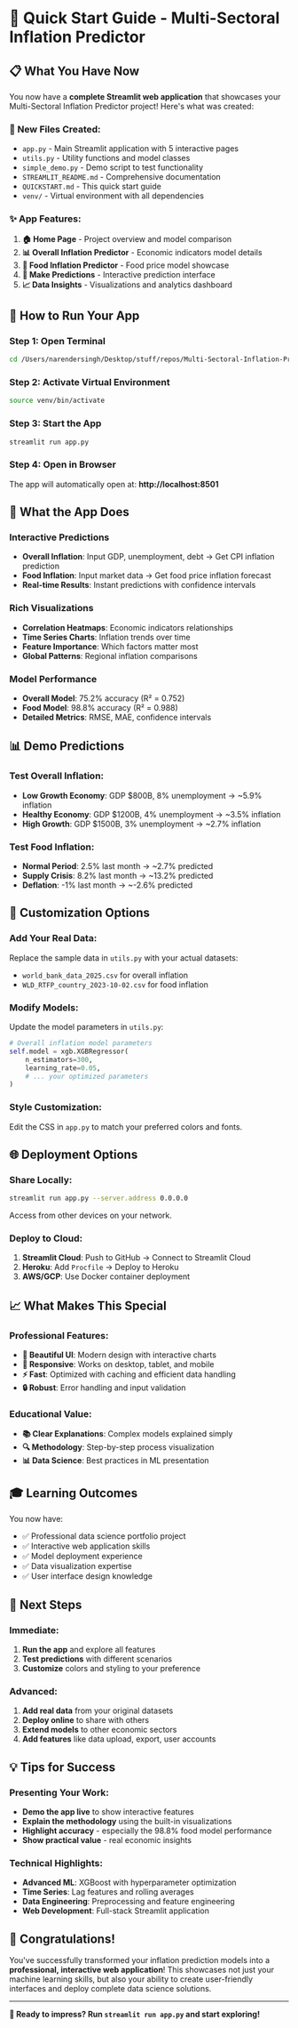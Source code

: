 # 🚀 Quick Start Guide - Multi-Sectoral Inflation Predictor

## 📋 What You Have Now

You now have a **complete Streamlit web application** that showcases your Multi-Sectoral Inflation Predictor project! Here's what was created:

### 📁 New Files Created:

- `app.py` - Main Streamlit application with 5 interactive pages
- `utils.py` - Utility functions and model classes
- `simple_demo.py` - Demo script to test functionality
- `STREAMLIT_README.md` - Comprehensive documentation
- `QUICKSTART.md` - This quick start guide
- `venv/` - Virtual environment with all dependencies

### ✨ App Features:

1. **🏠 Home Page** - Project overview and model comparison
2. **📊 Overall Inflation Predictor** - Economic indicators model details
3. **🍎 Food Inflation Predictor** - Food price model showcase
4. **🔮 Make Predictions** - Interactive prediction interface
5. **📈 Data Insights** - Visualizations and analytics dashboard

## 🚀 How to Run Your App

### Step 1: Open Terminal

```bash
cd /Users/narendersingh/Desktop/stuff/repos/Multi-Sectoral-Inflation-Predictor
```

### Step 2: Activate Virtual Environment

```bash
source venv/bin/activate
```

### Step 3: Start the App

```bash
streamlit run app.py
```

### Step 4: Open in Browser

The app will automatically open at: **http://localhost:8501**

## 🎯 What the App Does

### Interactive Predictions

- **Overall Inflation**: Input GDP, unemployment, debt → Get CPI inflation prediction
- **Food Inflation**: Input market data → Get food price inflation forecast
- **Real-time Results**: Instant predictions with confidence intervals

### Rich Visualizations

- **Correlation Heatmaps**: Economic indicators relationships
- **Time Series Charts**: Inflation trends over time
- **Feature Importance**: Which factors matter most
- **Global Patterns**: Regional inflation comparisons

### Model Performance

- **Overall Model**: 75.2% accuracy (R² = 0.752)
- **Food Model**: 98.8% accuracy (R² = 0.988)
- **Detailed Metrics**: RMSE, MAE, confidence intervals

## 📊 Demo Predictions

### Test Overall Inflation:

- **Low Growth Economy**: GDP $800B, 8% unemployment → ~5.9% inflation
- **Healthy Economy**: GDP $1200B, 4% unemployment → ~3.5% inflation
- **High Growth**: GDP $1500B, 3% unemployment → ~2.7% inflation

### Test Food Inflation:

- **Normal Period**: 2.5% last month → ~2.7% predicted
- **Supply Crisis**: 8.2% last month → ~13.2% predicted
- **Deflation**: -1% last month → ~-2.6% predicted

## 🔧 Customization Options

### Add Your Real Data:

Replace the sample data in `utils.py` with your actual datasets:

- `world_bank_data_2025.csv` for overall inflation
- `WLD_RTFP_country_2023-10-02.csv` for food inflation

### Modify Models:

Update the model parameters in `utils.py`:

```python
# Overall inflation model parameters
self.model = xgb.XGBRegressor(
    n_estimators=300,
    learning_rate=0.05,
    # ... your optimized parameters
)
```

### Style Customization:

Edit the CSS in `app.py` to match your preferred colors and fonts.

## 🌐 Deployment Options

### Share Locally:

```bash
streamlit run app.py --server.address 0.0.0.0
```

Access from other devices on your network.

### Deploy to Cloud:

1. **Streamlit Cloud**: Push to GitHub → Connect to Streamlit Cloud
2. **Heroku**: Add `Procfile` → Deploy to Heroku
3. **AWS/GCP**: Use Docker container deployment

## 📈 What Makes This Special

### Professional Features:

- **🎨 Beautiful UI**: Modern design with interactive charts
- **📱 Responsive**: Works on desktop, tablet, and mobile
- **⚡ Fast**: Optimized with caching and efficient data handling
- **🔒 Robust**: Error handling and input validation

### Educational Value:

- **📚 Clear Explanations**: Complex models explained simply
- **🔍 Methodology**: Step-by-step process visualization
- **📊 Data Science**: Best practices in ML presentation

## 🎓 Learning Outcomes

You now have:

- ✅ Professional data science portfolio project
- ✅ Interactive web application skills
- ✅ Model deployment experience
- ✅ Data visualization expertise
- ✅ User interface design knowledge

## 🚀 Next Steps

### Immediate:

1. **Run the app** and explore all features
2. **Test predictions** with different scenarios
3. **Customize** colors and styling to your preference

### Advanced:

1. **Add real data** from your original datasets
2. **Deploy online** to share with others
3. **Extend models** to other economic sectors
4. **Add features** like data upload, export, user accounts

## 💡 Tips for Success

### Presenting Your Work:

- **Demo the app live** to show interactive features
- **Explain the methodology** using the built-in visualizations
- **Highlight accuracy** - especially the 98.8% food model performance
- **Show practical value** - real economic insights

### Technical Highlights:

- **Advanced ML**: XGBoost with hyperparameter optimization
- **Time Series**: Lag features and rolling averages
- **Data Engineering**: Preprocessing and feature engineering
- **Web Development**: Full-stack Streamlit application

## 🎉 Congratulations!

You've successfully transformed your inflation prediction models into a **professional, interactive web application**! This showcases not just your machine learning skills, but also your ability to create user-friendly interfaces and deploy complete data science solutions.

---

**🚀 Ready to impress? Run `streamlit run app.py` and start exploring!**
